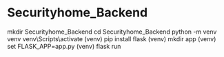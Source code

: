 # Securityhome_Backend

mkdir Securityhome_Backend
cd Securityhome_Backend
python -m venv venv
venv\Scripts\activate
(venv)  pip install flask
(venv)  mkdir app
(venv)  set FLASK_APP=app.py
(venv)  flask run

